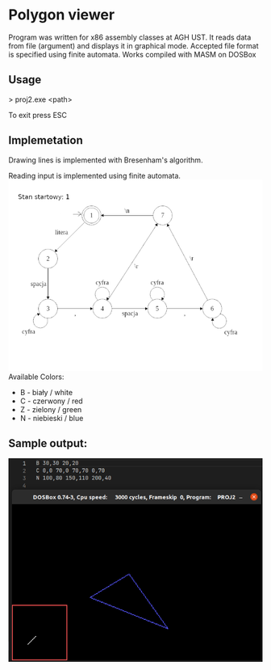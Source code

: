 # Polygon viewer

Program was written for x86 assembly classes at AGH UST. It reads data from file (argument) and displays it in graphical mode. Accepted file format is specified using finite automata. Works compiled with MASM on DOSBox

## Usage

\> proj2.exe \<path\>

To exit press ESC

## Implemetation

Drawing lines is implemented with Bresenham's algorithm.

Reading input is implemented using finite automata.
![automat](automat_pl.png "Automat pl")
Available Colors:

- B - biały / white
- C - czerwony / red
- Z - zielony / green
- N - niebieski / blue

## Sample output:

![](screen1.png "Sample output")

